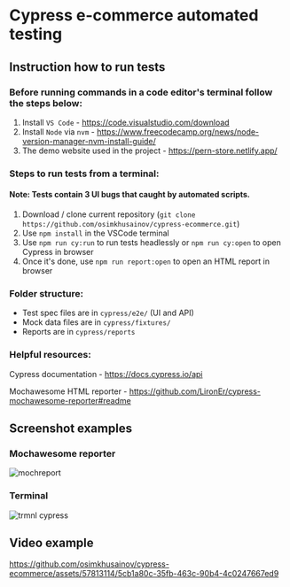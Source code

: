 # Cypress e-commerce automated testing
## Instruction how to run tests
### Before running commands in a code editor's terminal follow the steps below:
1. Install `VS Code` - https://code.visualstudio.com/download
2. Install `Node` via `nvm` - https://www.freecodecamp.org/news/node-version-manager-nvm-install-guide/
3. The demo website used in the project - https://pern-store.netlify.app/



### Steps to run tests from a terminal:
#### Note: Tests contain 3 UI bugs that caught by automated scripts.
1. Download / clone current repository (`git clone https://github.com/osimkhusainov/cypress-ecommerce.git`)
2. Use `npm install` in the VSCode terminal
3. Use `npm run cy:run` to run tests headlessly or `npm run cy:open` to open Cypress in browser
4. Once it's done, use `npm run report:open` to open an HTML report in browser


### Folder structure:
- Test spec files are in `cypress/e2e/` (UI and API)    
- Mock data files are in `cypress/fixtures/`
- Reports are in `cypress/reports`


### Helpful resources:
Cypress documentation - https://docs.cypress.io/api

Mochawesome HTML reporter - https://github.com/LironEr/cypress-mochawesome-reporter#readme


## Screenshot examples 
### Mochawesome reporter 
![mochreport](https://github.com/osimkhusainov/cypress-ecommerce/assets/57813114/be557ad0-e280-4200-8d87-d2fb88059489)

### Terminal
![trmnl cypress](https://github.com/osimkhusainov/cypress-ecommerce/assets/57813114/f2c15f77-6cdf-4776-b3cf-9825353824e4)


## Video example


https://github.com/osimkhusainov/cypress-ecommerce/assets/57813114/5cb1a80c-35fb-463c-90b4-4c0247667ed9




